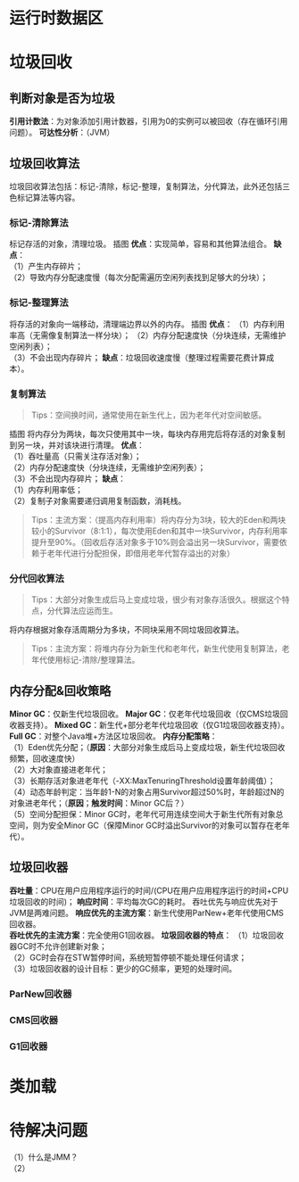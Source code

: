 # 运行时数据区
# 垃圾回收
## 判断对象是否为垃圾
**引用计数法**：为对象添加引用计数器，引用为0的实例可以被回收（存在循环引用问题）。
**可达性分析**：（JVM）
## 垃圾回收算法
垃圾回收算法包括：标记-清除，标记-整理，复制算法，分代算法，此外还包括三色标记算法等内容。
### 标记-清除算法
标记存活的对象，清理垃圾。
插图
**优点**：实现简单，容易和其他算法组合。
**缺点**：  
（1）产生内存碎片；  
（2）导致内存分配速度慢（每次分配需遍历空闲列表找到足够大的分块）；  
### 标记-整理算法
将存活的对象向一端移动，清理端边界以外的内存。
插图
**优点**：
（1）内存利用率高（无需像复制算法一样分块）；
（2）内存分配速度快（分块连续，无需维护空闲列表）；  
（3）不会出现内存碎片； 
**缺点**：垃圾回收速度慢（整理过程需要花费计算成本）。
### 复制算法
>Tips：空间换时间，通常使用在新生代上，因为老年代对空间敏感。  

插图
将内存分为两块，每次只使用其中一块，每块内存用完后将存活的对象复制到另一块，并对该块进行清理。
**优点**：  
（1）吞吐量高（只需关注存活对象）；  
（2）内存分配速度快（分块连续，无需维护空闲列表）；  
（3）不会出现内存碎片；
**缺点**：  
（1）内存利用率低；  
（2）复制子对象需要递归调用复制函数，消耗栈。  
>Tips：主流方案：（提高内存利用率）将内存分为3块，较大的Eden和两块较小的Survivor（8:1:1），每次使用Eden和其中一块Survivor，内存利用率提升至90%。（回收后存活对象多于10%则会溢出另一块Survivor，需要依赖于老年代进行分配担保，即借用老年代暂存溢出的对象）

### 分代回收算法
>Tips：大部分对象生成后马上变成垃圾，很少有对象存活很久。根据这个特点，分代算法应运而生。  

将内存根据对象存活周期分为多块，不同块采用不同垃圾回收算法。  

>Tips：主流方案：将堆内存分为新生代和老年代，新生代使用复制算法，老年代使用标记-清除/整理算法。  
## 内存分配&回收策略
**Minor GC**：仅新生代垃圾回收。
**Major GC**：仅老年代垃圾回收（仅CMS垃圾回收器支持）。
**Mixed GC**：新生代+部分老年代垃圾回收（仅G1垃圾回收器支持）。
**Full GC**：对整个Java堆+方法区垃圾回收。
**内存分配策略**：  
（1）Eden优先分配；（**原因**：大部分对象生成后马上变成垃圾，新生代垃圾回收频繁，回收速度快）  
（2）大对象直接进老年代；  
（3）长期存活对象进老年代（-XX:MaxTenuringThreshold设置年龄阈值）；  
（4）动态年龄判定：当年龄1-N的对象占用Survivor超过50%时，年龄超过N的对象进老年代；（**原因**；**触发时间**：Minor GC后？）  
（5）空间分配担保：Minor GC时，老年代可用连续空间大于新生代所有对象总空间，则为安全Minor GC（保障Minor GC时溢出Survivor的对象可以暂存在老年代）。  

## 垃圾回收器
**吞吐量**：CPU在用户应用程序运行的时间/(CPU在用户应用程序运行的时间+CPU垃圾回收的时间)； 
**响应时间**：平均每次GC的耗时。
吞吐优先与响应优先对于JVM是两难问题。
**响应优先的主流方案**：新生代使用ParNew+老年代使用CMS回收器。  
**吞吐优先的主流方案**：完全使用G1回收器。 
**垃圾回收器的特点**：
（1）垃圾回收器GC时不允许创建新对象；  
（2）GC时会存在STW暂停时间，系统短暂停顿不能处理任何请求；  
（3）垃圾回收器的设计目标：更少的GC频率，更短的处理时间。  
### ParNew回收器
### CMS回收器
### G1回收器
# 类加载
# 待解决问题
（1）什么是JMM？  
（2）
